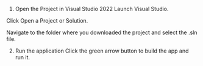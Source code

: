 1. Open the Project in Visual Studio 2022
Launch Visual Studio.

Click Open a Project or Solution.

Navigate to the folder where you downloaded the project and select the .sln file.

2. Run the application
   Click the green arrow button to build the app and run it.

